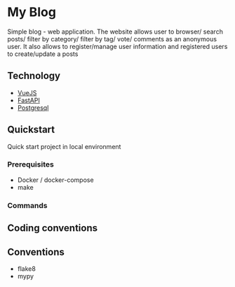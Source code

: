 # My Blog
Simple blog - web application.
The website allows user to browser/ search posts/ filter by category/ filter by tag/ vote/ comments as an anonymous user.
It also allows to register/manage user information and registered users to create/update a posts

## Technology
- [VueJS](https://vuejs.org/)
- [FastAPI](https://fastapi.tiangolo.com/)
- [Postgresql](https://www.postgresql.org/)

## Quickstart
Quick start project in local environment
### Prerequisites
- Docker / docker-compose
- make

### Commands

## Coding conventions
## Conventions
- flake8
- mypy
